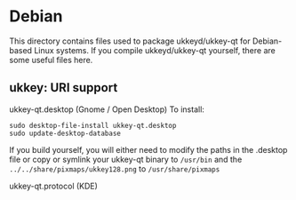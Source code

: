 
Debian
====================
This directory contains files used to package ukkeyd/ukkey-qt
for Debian-based Linux systems. If you compile ukkeyd/ukkey-qt yourself, there are some useful files here.

## ukkey: URI support ##


ukkey-qt.desktop  (Gnome / Open Desktop)
To install:

	sudo desktop-file-install ukkey-qt.desktop
	sudo update-desktop-database

If you build yourself, you will either need to modify the paths in
the .desktop file or copy or symlink your ukkey-qt binary to `/usr/bin`
and the `../../share/pixmaps/ukkey128.png` to `/usr/share/pixmaps`

ukkey-qt.protocol (KDE)

